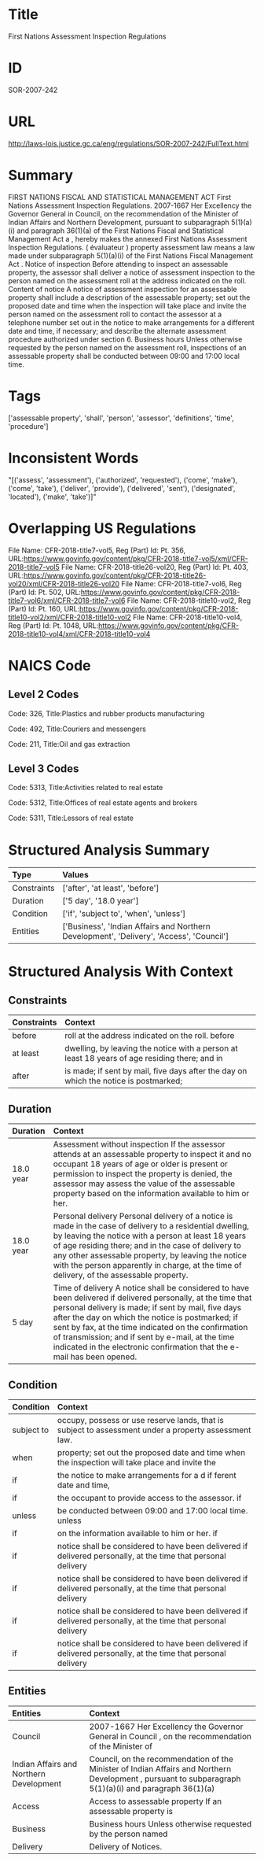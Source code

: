 # Title
First Nations Assessment Inspection Regulations


# ID
SOR-2007-242

# URL
http://laws-lois.justice.gc.ca/eng/regulations/SOR-2007-242/FullText.html


# Summary
FIRST NATIONS FISCAL AND STATISTICAL MANAGEMENT ACT First Nations Assessment Inspection Regulations.
2007-1667 Her Excellency the Governor General in Council, on the recommendation of the Minister of Indian Affairs and Northern Development, pursuant to subparagraph 5(1)(a)(i) and paragraph 36(1)(a) of the  First Nations Fiscal and Statistical Management Act a , hereby makes the annexed  First Nations Assessment Inspection Regulations.
( évaluateur ) property assessment law  means a law made under subparagraph 5(1)(a)(i) of the  First Nations Fiscal Management Act .
Notice of inspection Before attending to inspect an assessable property, the assessor shall deliver a notice of assessment inspection to the person named on the assessment roll at the address indicated on the roll.
Content of notice A notice of assessment inspection for an assessable property shall include a description of the assessable property; set out the proposed date and time when the inspection will take place and invite the person named on the assessment roll to contact the assessor at a telephone number set out in the notice to make arrangements for a different date and time, if necessary; and describe the alternate assessment procedure authorized under section 6.
Business hours Unless otherwise requested by the person named on the assessment roll, inspections of an assessable property shall be conducted between 09:00 and 17:00 local time.


# Tags
['assessable property', 'shall', 'person', 'assessor', 'definitions', 'time', 'procedure']


# Inconsistent Words
"[('assess', 'assessment'), ('authorized', 'requested'), ('come', 'make'), ('come', 'take'), ('deliver', 'provide'), ('delivered', 'sent'), ('designated', 'located'), ('make', 'take')]"


# Overlapping US Regulations
File Name: CFR-2018-title7-vol5, Reg (Part) Id: Pt. 356, URL:https://www.govinfo.gov/content/pkg/CFR-2018-title7-vol5/xml/CFR-2018-title7-vol5
File Name: CFR-2018-title26-vol20, Reg (Part) Id: Pt. 403, URL:https://www.govinfo.gov/content/pkg/CFR-2018-title26-vol20/xml/CFR-2018-title26-vol20
File Name: CFR-2018-title7-vol6, Reg (Part) Id: Pt. 502, URL:https://www.govinfo.gov/content/pkg/CFR-2018-title7-vol6/xml/CFR-2018-title7-vol6
File Name: CFR-2018-title10-vol2, Reg (Part) Id: Pt. 160, URL:https://www.govinfo.gov/content/pkg/CFR-2018-title10-vol2/xml/CFR-2018-title10-vol2
File Name: CFR-2018-title10-vol4, Reg (Part) Id: Pt. 1048, URL:https://www.govinfo.gov/content/pkg/CFR-2018-title10-vol4/xml/CFR-2018-title10-vol4



# NAICS Code
## Level 2 Codes
Code: 326, Title:Plastics and rubber products manufacturing

Code: 492, Title:Couriers and messengers

Code: 211, Title:Oil and gas extraction




## Level 3 Codes
Code: 5313, Title:Activities related to real estate

Code: 5312, Title:Offices of real estate agents and brokers

Code: 5311, Title:Lessors of real estate







# Structured Analysis Summary
| Type        | Values                                                                                   |
|:------------|:-----------------------------------------------------------------------------------------|
| Constraints | ['after', 'at least', 'before']                                                          |
| Duration    | ['5 day', '18.0 year']                                                                   |
| Condition   | ['if', 'subject to', 'when', 'unless']                                                   |
| Entities    | ['Business', 'Indian Affairs and Northern Development', 'Delivery', 'Access', 'Council'] |


# Structured Analysis With Context
 


## Constraints
| Constraints   | Context                                                                                       |
|:--------------|:----------------------------------------------------------------------------------------------|
| before        | roll at the address indicated on the roll. before                                             |
| at least      | dwelling, by leaving the notice with a person at least 18 years of age residing there; and in |
| after         | is made; if sent by mail, five days after the day on which the notice is postmarked;          |


## Duration
| Duration   | Context                                                                                                                                                                                                                                                                                                                                                                                                       |
|:-----------|:--------------------------------------------------------------------------------------------------------------------------------------------------------------------------------------------------------------------------------------------------------------------------------------------------------------------------------------------------------------------------------------------------------------|
| 18.0 year  | Assessment without inspection If the assessor attends at an assessable property to inspect it and no occupant 18 years of age or older is present or permission to inspect the property is denied, the assessor may assess the value of the assessable property based on the information available to him or her.                                                                                             |
| 18.0 year  | Personal delivery Personal delivery of a notice is made in the case of delivery to a residential dwelling, by leaving the notice with a person at least 18 years of age residing there; and in the case of delivery to any other assessable property, by leaving the notice with the person apparently in charge, at the time of delivery, of the assessable property.                                        |
| 5 day      | Time of delivery A notice shall be considered to have been delivered if delivered personally, at the time that personal delivery is made; if sent by mail, five days after the day on which the notice is postmarked; if sent by fax, at the time indicated on the confirmation of transmission; and if sent by e-mail, at the time indicated in the electronic confirmation that the e-mail has been opened. |


## Condition
| Condition   | Context                                                                                                       |
|:------------|:--------------------------------------------------------------------------------------------------------------|
| subject to  | occupy, possess or use reserve lands, that is subject to  assessment under a property assessment law.         |
| when        | property; set out the proposed date and time when the inspection will take place and invite the               |
| if          | the notice to make arrangements for a d if ferent date and time,                                              |
| if          | the occupant to provide access to the assessor. if                                                            |
| unless      | be conducted between 09:00 and 17:00 local time. unless                                                       |
| if          | on the information available to him or her. if                                                                |
| if          | notice shall be considered to have been delivered if delivered personally, at the time that personal delivery |
| if          | notice shall be considered to have been delivered if delivered personally, at the time that personal delivery |
| if          | notice shall be considered to have been delivered if delivered personally, at the time that personal delivery |
| if          | notice shall be considered to have been delivered if delivered personally, at the time that personal delivery |


## Entities
| Entities                                | Context                                                                                                                                                |
|:----------------------------------------|:-------------------------------------------------------------------------------------------------------------------------------------------------------|
| Council                                 | 2007-1667 Her Excellency the Governor General in  Council , on the recommendation of the Minister of                                                   |
| Indian Affairs and Northern Development | Council, on the recommendation of the Minister of Indian Affairs and Northern Development , pursuant to subparagraph 5(1)(a)(i) and paragraph 36(1)(a) |
| Access                                  | Access to assessable property If an assessable property is                                                                                             |
| Business                                | Business hours Unless otherwise requested by the person named                                                                                          |
| Delivery                                | Delivery  of Notices.                                                                                                                                  |


